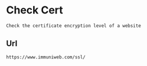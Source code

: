 # Check Cert

    Check the certificate encryption level of a website
    
## Url

    https://www.immuniweb.com/ssl/